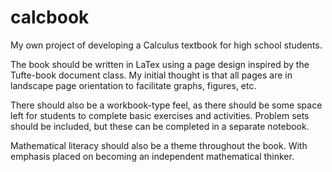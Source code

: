 calcbook
========

My own project of developing a Calculus textbook for high school students.

The book should be written in LaTex using a page design inspired by the Tufte-book document class.
My initial thought is that all pages are in landscape page orientation to facilitate graphs, figures, etc.

There should also be a workbook-type feel, as there should be some space left for students to complete basic
exercises and activities. Problem sets should be included, but these can be completed in a separate notebook.

Mathematical literacy should also be a theme throughout the book. With emphasis placed on becoming an independent
mathematical thinker.
